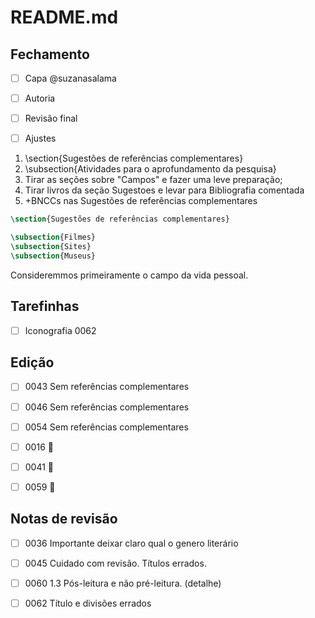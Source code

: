 README.md
======


Fechamento
----------
- [ ] Capa @suzanasalama
- [ ] Autoria 
- [ ] Revisão final
- [ ] Ajustes 


1. \section{Sugestões de referências complementares}
1. \subsection{Atividades para o aprofundamento da pesquisa}
1. Tirar as seções sobre "Campos" e fazer uma leve preparação; 
2. Tirar livros da seção Sugestoes e levar para Bibliografia comentada
3. +BNCCs nas Sugestões de referências complementares

```tex
\section{Sugestões de referências complementares}

\subsection{Filmes}
\subsection{Sites}
\subsection{Museus}

```


Consideremmos primeiramente o campo da vida pessoal.

Tarefinhas
----------

- [ ] Iconografia 0062


## Edição
- [ ] 0043 Sem referências complementares
- [ ] 0046 Sem referências complementares
- [ ] 0054 Sem referências complementares
- [ ] 0016 🚧
- [ ] 0041 🚧
- [ ] 0059 🚧


## Notas de revisão

- [ ] 0036 Importante deixar claro qual o genero literário
- [ ] 0045 Cuidado com revisão. Títulos errados. 
- [ ] 0060 1.3 Pós-leitura e não pré-leitura. (detalhe)
- [ ] 0062 Título e divisões errados


